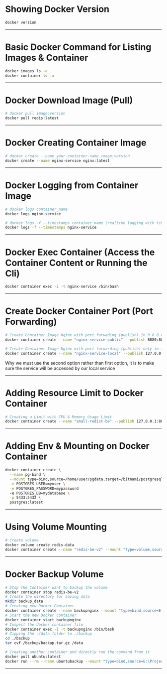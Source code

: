 # Showing Docker Version

```bash
docker version
```

---

# Basic Docker Command for Listing Images & Container

```bash
docker images ls -a
docker container ls -a
```

---

# Docker Download Image (Pull)

```bash
# docker pull image:version
docker pull redis:latest
```

---

# Docker Creating Container Image

```bash
# docker create --name your-container-name image:version
docker create --name nginx-service nginx:latest
```

---

# Docker Logging from Container Image

```bash
# docker logs container_name
docker logs nginx-service

# docker logs -f --timestamps container_name (realtime logging with timestamps)
docker logs -f --timestamps nginx-service
```

---

# Docker Exec Container (Access the Container Content or Running the Cli)

```bash
docker container exec -i -t nginx-service /bin/bash
```

---

# Create Docker Container Port (Port Forwarding)

```bash
# Create Container Image Nginx with port forwading (publish) in 0.0.0.0:8080
docker container create --name "nginx-service-public" --publish 8080:80 nginx:latest

# Create Container Image Nginx with port forwarding (publish) only in localhost 127.0.0.1:8070
docker container create --name "nginx-service-local" --publish 127.0.0.1:8070:80 nginx:latest
```
Why we must use the second option rather than first option, it is to make sure the service will be accessed by our local service

---

# Adding Resource Limit to Docker Container
```bash
# Creating a Limit with CPU & Memory Usage Limit
docker container create --name "small-redist-be" --publish 127.0.0.1:8811:6379 --memory 500m --cpus 0.2 redis:latest
```

---

# Adding Env & Mounting on Docker Container
```bash
docker container create \
  --name pg-bind \
  --mount type=bind,source=/home/user/pgdata,target=/bitnami/postgresql \
  -e POSTGRES_USER=myuser \
  -e POSTGRES_PASSWORD=mypassword
  -e POSTGRES_DB=mydatabase \
  -p 5433:5432 \
  postgres:latest
```

---

# Using Volume Mounting
```bash
# Create volume
docker volume create redis-data
docker container create --name "redis-be-v2" --mount "type=volume,source=redis-data,target=/data" --publish "127.0.0.1:6373:6379" redis:latest
```

---

# Docker Backup Volume
```bash
# Stop The Container want to backup the volume
docker container stop redis-be-v2
# Create the directory for saving data
mkdir backup_data
# Creating new Docker Container
docker container create --name backupnginx --mount "type=bind,source=E:\Projects\learn-stuff\docker-learner\testbackup,destination=/backup" --mount "type=volume,source=redis-data,destination=/data" nginx:latest
# Start the new Docker container
docker container start backupnginx
# Inspect the docker container file
docker container exec -i -t backupnginx /bin/bash
# Zipping the ./data folder to ./backup
cd ./backup
tar cvf /backup/backup.tar.gz /data
```
```bash
# Creating another container and directly run the command from it
docker pull ubuntu:latest
docker run --rm --name ubuntubackup --mount "type=bind,source=E:\Projects\learn-stuff\docker-learner\testbackup,destination=/backup" --mount "type=volume,source=redis-data,destination=/data" ubuntu:latest tar cvf /backup/backup.tar.gz /data
```

---

